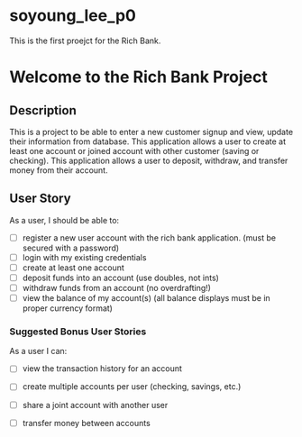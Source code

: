 # soyoung_lee_p0


This is the first proejct for the Rich Bank.

# Welcome to the Rich Bank Project

## Description

This is a project to be able to enter a new customer signup and view, update their information from database. 
This application allows a user to create at least one account or joined account with other customer (saving or checking).
This application allows a user to deposit, withdraw, and transfer money from their account.


## User Story

As a user, I should be able to:

-   [ ] register a new user account with the rich bank application. (must be secured with a password)
-   [ ] login with my existing credentials
-   [ ] create at least one account
-   [ ] deposit funds into an account (use doubles, not ints)
-   [ ] withdraw funds from an account (no overdrafting!)
-   [ ] view the balance of my account(s) (all balance displays must be in proper currency format)

### Suggested Bonus User Stories

As a user I can:
-   [ ] view the transaction history for an account
-   [ ] create multiple accounts per user (checking, savings, etc.)
-   [ ] share a joint account with another user
-   [ ] transfer money between accounts

